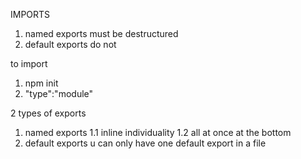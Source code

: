IMPORTS 
1. named exports must be destructured 
2. default exports do not

to import 
1. npm init
2. "type":"module"

2 types of exports
1. named exports 
   1.1 inline individuality
   1.2 all at once at the bottom
2. default exports
   u can only have one default export in a file
